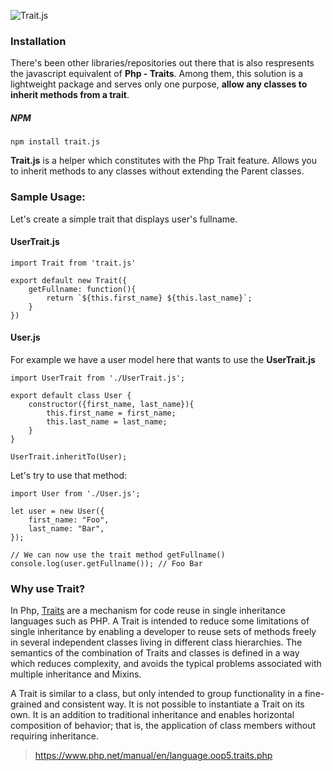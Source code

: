 ![Trait.js](https://github.com/regs37/Trait.js/blob/master/src/img/trait.js-logo.png?raw=true)
### Installation
There's been other libraries/repositories out there that is also respresents the javascript equivalent of **Php - Traits**.  Among them, this solution is a lightweight package and serves only one purpose, **allow any classes to inherit methods from a trait**.

##### NPM
```
npm install trait.js
```

**Trait.js** is a helper which constitutes with the Php Trait feature. Allows you to inherit methods to any classes without extending the Parent classes.

### Sample Usage:

Let's create a simple trait that displays user's fullname.

#### UserTrait.js 

    import Trait from 'trait.js'
    
    export default new Trait({
	    getFullname: function(){
		    return `${this.first_name} ${this.last_name}`;
	    }
	})
    
#### User.js 
For example we have a user model here that wants to use the **UserTrait.js**

    import UserTrait from './UserTrait.js';
	 
    export default class User {
	    constructor({first_name, last_name}){
		    this.first_name = first_name;
		    this.last_name = last_name;
	    }
    }
    
    UserTrait.inheritTo(User);
    
Let's try to use that method:

    import User from './User.js';
    
    let user = new User({
	    first_name: "Foo",
	    last_name: "Bar",
	});
	
	// We can now use the trait method getFullname()
	console.log(user.getFullname()); // Foo Bar 

### Why use Trait?
In Php, [Traits](https://www.php.net/manual/en/language.oop5.traits.php) are a mechanism for code reuse in single inheritance languages such as PHP. A Trait is intended to reduce some limitations of single inheritance by enabling a developer to reuse sets of methods freely in several independent classes living in different class hierarchies. The semantics of the combination of Traits and classes is defined in a way which reduces complexity, and avoids the typical problems associated with multiple inheritance and Mixins.

A Trait is similar to a class, but only intended to group functionality in a fine-grained and consistent way. It is not possible to instantiate a Trait on its own. It is an addition to traditional inheritance and enables horizontal composition of behavior; that is, the application of class members without requiring inheritance.

> https://www.php.net/manual/en/language.oop5.traits.php
